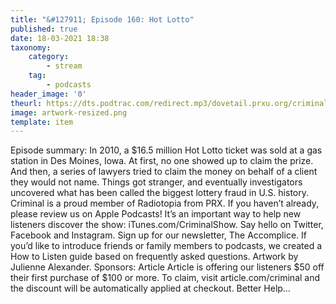 ```yaml
---
title: "&#127911; Episode 160: Hot Lotto"
published: true
date: 18-03-2021 18:38
taxonomy:
    category:
        - stream
    tag:
        - podcasts
header_image: '0'
theurl: https://dts.podtrac.com/redirect.mp3/dovetail.prxu.org/criminal/4a1e6886-2436-43a6-b080-d03adc7db417/Episode_160_Hot_Lotto_Part_1.mp3
image: artwork-resized.png
template: item
--- 
```

Episode summary: In 2010, a $16.5 million Hot Lotto ticket was sold at a gas station in Des Moines, Iowa. At first, no one showed up to claim the prize. And then, a series of lawyers tried to claim the money on behalf of a client they would not name. Things got stranger, and eventually investigators uncovered what has been called the biggest lottery fraud in U.S. history. Criminal is a proud member of Radiotopia from PRX. If you haven’t already, please review us on Apple Podcasts! It’s an important way to help new listeners discover the show: iTunes.com/CriminalShow. Say hello on Twitter, Facebook and Instagram. Sign up for our newsletter, The Accomplice. If you’d like to introduce friends or family members to podcasts, we created a How to Listen guide based on frequently asked questions. Artwork by Julienne Alexander. Sponsors: Article Article is offering our listeners $50 off their first purchase of $100 or more. To claim, visit article.com/criminal and the discount will be automatically applied at checkout. Better Help…
